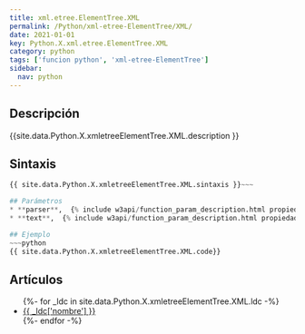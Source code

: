 ```yaml
---
title: xml.etree.ElementTree.XML
permalink: /Python/xml-etree-ElementTree/XML/
date: 2021-01-01
key: Python.X.xml.etree.ElementTree.XML
category: python
tags: ['funcion python', 'xml-etree-ElementTree']
sidebar: 
  nav: python
---
```


## Descripción
{{site.data.Python.X.xmletreeElementTree.XML.description }}

## Sintaxis
~~~python
{{ site.data.Python.X.xmletreeElementTree.XML.sintaxis }}~~~

## Parámetros
* **parser**,  {% include w3api/function_param_description.html propiedad=site.data.Python.X.xml.etree.ElementTree.XML valor="parser" %}
* **text**,  {% include w3api/function_param_description.html propiedad=site.data.Python.X.xml.etree.ElementTree.XML valor="text" %}

## Ejemplo
~~~python
{{ site.data.Python.X.xmletreeElementTree.XML.code}}
~~~

## Artículos
<ul>
{%- for _ldc in site.data.Python.X.xmletreeElementTree.XML.ldc -%}
   <li>
       <a href="{{_ldc['url'] }}">{{ _ldc['nombre'] }}</a>
   </li>
{%- endfor -%}
</ul>
